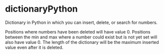 # dictionaryPython
Dictionary in Python in which you can insert, delete, or search for numbers.

Positions where numbers have been deleted will have value 0. Positions between the min and max where a number could exist but is not yet set will also have value 0. The length of the dictionary will be the maximum inserted value even after it is deleted.

